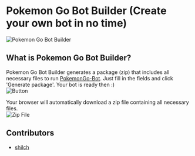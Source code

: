 # Pokemon Go Bot Builder (Create your own bot in no time)
![Pokemon Go Bot Builder](https://cloud.githubusercontent.com/assets/11890358/17818608/a7f9add2-6644-11e6-966e-b02968acd38e.png)

## What is Pokemon Go Bot Builder?
Pokemon Go Bot Builder generates a package (zip) that includes all necessary files to run [PokemonGo-Bot](http://github.com/jabbink/PokemonGo-Bot).
Just fill in the fields and click 'Generate package'. Your bot is ready then :)  
![Button](https://cloud.githubusercontent.com/assets/11890358/17822128/8e41938a-6655-11e6-8523-48c03461bc29.png)  

Your browser will automatically download a zip file containing all necessary files.  
![Zip File](https://cloud.githubusercontent.com/assets/11890358/17822188/edbf79c6-6655-11e6-8620-cef318a44fc7.png)  

## Contributors
- [shilch](https://github.com/shilch)
